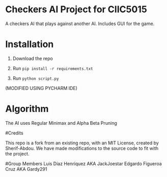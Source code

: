 # Checkers AI Project for CIIC5015

A checkers AI that plays against another AI. Includes GUI for the game.

# Installation

1. Download the repo

2. Run `pip install -r requirements.txt`

3. Run `python script.py`

(MODIFIED USING PYCHARM IDE)

# Algorithm

The AI uses Regular Minimax and Alpha Beta Pruning

#Credits

This repo is a fork from an existing repo, with an MIT License, created by Sherif-Abdou.
We have made modifications to the source code to fit with the project.

#Group Members
Luis Díaz Henríquez AKA JackJoestar
Edgardo Figueroa Cruz AKA Gardy291
